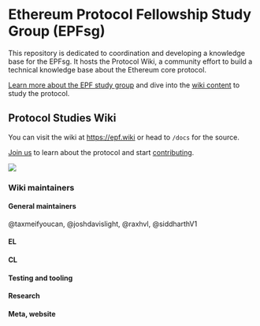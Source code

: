 # Ethereum Protocol Fellowship Study Group (EPFsg)

This repository is dedicated to coordination and developing a knowledge base for the EPFsg. It hosts the Protocol Wiki, a community effort to build a technical knowledge base about the Ethereum core protocol.

[Learn more about the EPF study group](https://epf.wiki/#/eps/intro) and dive into the [wiki content](https://epf.wiki/#/README?id=protocol-wiki) to study the protocol. 

## Protocol Studies Wiki

You can visit the wiki at https://epf.wiki or head to `/docs` for the source.

[Join us](https://discord.com/invite/addwpQbhpq) to learn about the protocol and start [contributing](/docs/contributing.md).

![](/docs/images/epfsg_hero.jpg)

### Wiki maintainers

#### General maintainers 
@taxmeifyoucan, @joshdavislight, @raxhvl, @siddharthV1

#### EL

#### CL

#### Testing and tooling 

#### Research 

#### Meta, website
